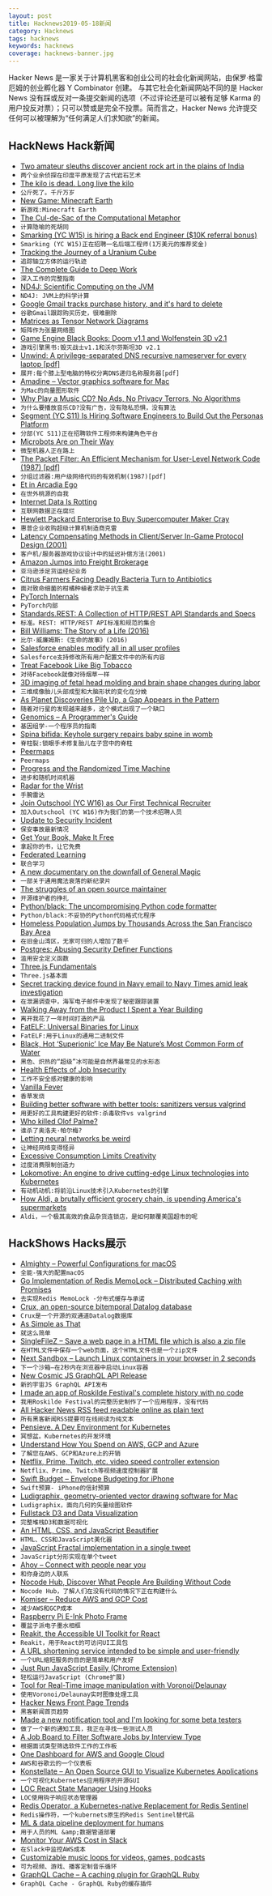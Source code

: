 ```yaml
---
layout: post
title: Hacknews2019-05-18新闻
category: Hacknews
tags: hacknews
keywords: hacknews
coverage: hacknews-banner.jpg
---
```


Hacker News 是一家关于计算机黑客和创业公司的社会化新闻网站，由保罗·格雷厄姆的创业孵化器 Y Combinator 创建。
与其它社会化新闻网站不同的是 Hacker News 没有踩或反对一条提交新闻的选项（不过评论还是可以被有足够 Karma 的用户投反对票）；只可以赞或是完全不投票。简而言之，Hacker News 允许提交任何可以被理解为“任何满足人们求知欲”的新闻。

## HackNews Hack新闻


- [Two amateur sleuths discover ancient rock art in the plains of India](https://www.nytimes.com/2019/05/07/science/petroglyphs-rock-art-india.html)
- `两个业余侦探在印度平原发现了古代岩石艺术`
- [The kilo is dead. Long live the kilo](https://news.mit.edu/2019/kilo-standard-change-0516)
- `公斤死了。千斤万岁`
- [New Game: Minecraft Earth](https://www.minecraft.net/en-us/article/new-game--minecraft-earth#)
- `新游戏:Minecraft Earth`
- [The Cul-de-Sac of the Computational Metaphor](https://www.edge.org/conversation/rodney_a_brooks-the-cul-de-sac-of-the-computational-metaphor)
- `计算隐喻的死胡同`
- [Smarking (YC W15) is hiring a Back end Engineer ($10K referral bonus)](https://jobs.lever.co/smarking/65be7a6c-bb60-44a9-9a49-c425f322da3f)
- `Smarking (YC W15)正在招聘一名后端工程师(1万美元的推荐奖金)`
- [Tracking the Journey of a Uranium Cube](https://physicstoday.scitation.org/doi/10.1063/PT.3.4202)
- `追踪铀立方体的运行轨迹`
- [The Complete Guide to Deep Work](https://doist.com/blog/complete-guide-to-deep-work/)
- `深入工作的完整指南`
- [ND4J: Scientific Computing on the JVM](https://github.com/deeplearning4j/nd4j)
- `ND4J: JVM上的科学计算`
- [Google Gmail tracks purchase history, and it&#39;s hard to delete](https://www.cnbc.com/2019/05/17/google-gmail-tracks-purchase-history-how-to-delete-it.html)
- `谷歌Gmail跟踪购买历史，很难删除`
- [Matrices as Tensor Network Diagrams](https://www.math3ma.com/blog/matrices-as-tensor-network-diagrams)
- `矩阵作为张量网络图`
- [Game Engine Black Books: Doom v1.1 and Wolfenstein 3D v2.1](http://fabiensanglard.net/gebb/index.html)
- `游戏引擎黑书:毁灭战士v1.1和沃尔芬斯坦3D v2.1`
- [Unwind: A privilege-separated DNS recursive nameserver for every laptop [pdf]](https://www.openbsd.org/papers/bsdcan2019_unwind.pdf)
- `展开:每个膝上型电脑的特权分离DNS递归名称服务器[pdf]`
- [Amadine – Vector graphics software for Mac](https://amadine.com)
- `为Mac的向量图形软件`
- [Why Play a Music CD? No Ads, No Privacy Terrors, No Algorithms](https://www.nytimes.com/2019/05/15/technology/personaltech/music-streaming-cd.html)
- `为什么要播放音乐CD?没有广告，没有隐私恐惧，没有算法`
- [Segment (YC S11) Is Hiring Software Engineers to Build Out the Personas Platform](https://grnh.se/8da59f231)
- `分部(YC S11)正在招聘软件工程师来构建角色平台`
- [Microbots Are on Their Way](https://www.nytimes.com/2019/04/30/science/microbots-robots-silicon-wafer.html)
- `微型机器人正在路上`
- [The Packet Filter: An Efficient Mechanism for User-Level Network Code (1987) [pdf]](https://www.hpl.hp.com/techreports/Compaq-DEC/WRL-87-2.pdf)
- `分组过滤器:用户级网络代码的有效机制(1987)[pdf]`
- [Et in Arcadia Ego](https://www.theparisreview.org/blog/2019/05/15/et-in-arcadia-ego/)
- `在世外桃源的自我`
- [Internet Data Is Rotting](http://theconversation.com/your-internet-data-is-rotting-115891)
- `互联网数据正在腐烂`
- [Hewlett Packard Enterprise to Buy Supercomputer Maker Cray](https://www.reuters.com/article/us-cray-m-a-hpe/hewlett-packard-enterprise-to-buy-supercomputer-maker-cray-in-1-30-billion-deal-idUSKCN1SN1CN)
- `惠普企业收购超级计算机制造商克雷`
- [Latency Compensating Methods in Client/Server In-Game Protocol Design (2001)](https://developer.valvesoftware.com/wiki/Latency_Compensating_Methods_in_Client/Server_In-game_Protocol_Design_and_Optimization)
- `客户机/服务器游戏协议设计中的延迟补偿方法(2001)`
- [Amazon Jumps into Freight Brokerage](https://www.ttnews.com/articles/amazon-jumps-freight-brokerage)
- `亚马逊涉足货运经纪业务`
- [Citrus Farmers Facing Deadly Bacteria Turn to Antibiotics](https://www.nytimes.com/2019/05/17/health/antibiotics-oranges-florida.html)
- `面对致命细菌的柑橘种植者求助于抗生素`
- [PyTorch Internals](http://blog.ezyang.com/2019/05/pytorch-internals/)
- `PyTorch内部`
- [Standards.REST: A Collection of HTTP/REST API Standards and Specs](http://standards.rest/)
- `标准。REST: HTTP/REST API标准和规范的集合`
- [Bill Williams: The Story of a Life (2016)](https://www.filfre.net/2016/01/bill-williams-the-story-of-a-life/)
- `比尔·威廉姆斯:《生命的故事》(2016)`
- [Salesforce enables modify all in all user profiles](https://www.reddit.com/r/salesforce/comments/bpq336/salesforce_enables_modify_all_in_all_user_profiles/)
- `Salesforce支持修改所有用户配置文件中的所有内容`
- [Treat Facebook Like Big Tobacco](https://www.bloomberg.com/opinion/articles/2019-05-17/regulate-facebook-like-big-tobacco-not-like-a-phone-company)
- `对待Facebook就像对待烟草一样`
- [3D imaging of fetal head molding and brain shape changes during labor](https://journals.plos.org/plosone/article?id=10.1371/journal.pone.0215721)
- `三维成像胎儿头部成型和大脑形状的变化在分娩`
- [As Planet Discoveries Pile Up, a Gap Appears in the Pattern](https://www.quantamagazine.org/as-planet-discoveries-pile-up-a-gap-appears-in-the-pattern-20190516/)
- `随着对行星的发现越来越多，这个模式出现了一个缺口`
- [Genomics – A Programmer&#39;s Guide](https://gist.github.com/andy-thomason/f304850bdf20d2cd2ecbb042d81b5e54)
- `基因组学-一个程序员的指南`
- [Spina bifida: Keyhole surgery repairs baby spine in womb](https://www.bbc.co.uk/news/health-48253477)
- `脊柱裂:锁眼手术修复胎儿在子宫中的脊柱`
- [Peermaps](https://peermaps.org/)
- `Peermaps`
- [Progress and the Randomized Time Machine](https://kk.org/thetechnium/progress-and-the-randomized-time-machine/)
- `进步和随机时间机器`
- [Radar for the Wrist](https://spectrum.ieee.org/tech-talk/consumer-electronics/gadgets/radar-for-your-wrist)
- `手腕雷达`
- [Join Outschool (YC W16) as Our First Technical Recruiter](https://jobs.lever.co/outschool/c8dfd1b4-14c2-4552-800c-6673bfdf018e)
- `加入Outschool (YC W16)作为我们的第一个技术招聘人员`
- [Update to Security Incident](https://stackoverflow.blog/2019/05/17/update-to-security-incident-may-17-2019/)
- `保安事故最新情况`
- [Get Your Book, Make It Free](http://www.realtimerendering.com/blog/get-your-book-make-it-free/)
- `拿起你的书，让它免费`
- [Federated Learning](https://federated.withgoogle.com/)
- `联合学习`
- [A new documentary on the downfall of General Magic](https://hyperallergic.com/500449/general-magic-documentary-smartphone-apple-silicon-valley/)
- `一部关于通用魔法衰落的新纪录片`
- [The struggles of an open source maintainer](http://antirez.com/news/129)
- `开源维护者的挣扎`
- [Python/black: The uncompromising Python code formatter](https://github.com/python/black)
- `Python/black:不妥协的Python代码格式化程序`
- [Homeless Population Jumps by Thousands Across the San Francisco Bay Area](https://www.latimes.com/local/lanow/la-me-ln-northern-california-homeless-count-20190517-story.html)
- `在旧金山湾区，无家可归的人增加了数千`
- [Postgres: Abusing Security Definer Functions](https://www.cybertec-postgresql.com/en/abusing-security-definer-functions/)
- `滥用安全定义函数`
- [Three.js Fundamentals](https://threejsfundamentals.org/threejs/lessons/threejs-fundamentals.html)
- `Three.js基本面`
- [Secret tracking device found in Navy email to Navy Times amid leak investigation](https://www.militarytimes.com/2019/05/17/secret-tracking-device-found-in-navy-email-to-navy-times-amid-leak-investigation-raises-legal-ethical-questions/)
- `在泄漏调查中，海军电子邮件中发现了秘密跟踪装置`
- [Walking Away from the Product I Spent a Year Building](https://www.derrickreimer.com/essays/2019/05/17/im-walking-away-from-the-product-i-spent-a-year-building.html)
- `离开我花了一年时间打造的产品`
- [FatELF: Universal Binaries for Linux](https://icculus.org/fatelf/)
- `FatELF:用于Linux的通用二进制文件`
- [Black, Hot ‘Superionic’ Ice May Be Nature’s Most Common Form of Water](https://www.quantamagazine.org/black-hot-superionic-ice-may-be-natures-most-common-form-of-water-20190508/)
- `黑色、炽热的“超级”冰可能是自然界最常见的水形态`
- [Health Effects of Job Insecurity](https://wol.iza.org/articles/health-effects-of-job-insecurity/long)
- `工作不安全感对健康的影响`
- [Vanilla Fever](https://www.1843magazine.com/features/vanilla-fever)
- `香草发烧`
- [Building better software with better tools: sanitizers versus valgrind](https://lemire.me/blog/2019/05/16/building-better-software-with-better-tools-sanitizers-versus-valgrind/)
- `用更好的工具构建更好的软件:杀毒软件vs valgrind`
- [Who killed Olof Palme?](https://www.theguardian.com/news/2019/may/16/olof-palme-sweden-prime-minister-unsolved-murder-new-evidence)
- `谁杀了奥洛夫·帕尔梅?`
- [Letting neural networks be weird](https://aiweirdness.com/post/184919085542/this-neural-net-would-like-to-deliver-these)
- `让神经网络变得怪异`
- [Excessive Consumption Limits Creativity](https://medium.com/the-mission/why-excessive-consumption-limits-your-creativity-6e925dd66daa)
- `过度消费限制创造力`
- [Lokomotive: An engine to drive cutting-edge Linux technologies into Kubernetes](https://kinvolk.io/blog/2019/05/driving-kubernetes-forward-with-lokomotive/)
- `有动机动机:将前沿Linux技术引入Kubernetes的引擎`
- [How Aldi, a brutally efficient grocery chain, is upending America&#39;s supermarkets](https://edition.cnn.com/interactive/2019/05/business/aldi-walmart-low-food-prices/index.html)
- `Aldi，一个极其高效的食品杂货连锁店，是如何颠覆美国超市的呢`


## HackShows Hacks展示

- [ Almighty – Powerful Configurations for macOS](https://news.ycombinator.com/item?id=19922578)
- `全能-强大的配置macOS`
- [ Go Implementation of Redis MemoLock – Distributed Caching with Promises](https://github.com/kristoff-it/redis-memolock/tree/master/go)
- `去实现Redis MemoLock -分布式缓存与承诺`
- [ Crux, an open-source bitemporal Datalog database](https://juxt.pro/blog/posts/introducing-crux.html)
- `Crux是一个开源的双通道Datalog数据库`
- [ As Simple as That](http://lambdaway.free.fr/lambdaspeech/?view=kiss)
- `就这么简单`
- [ SingleFileZ – Save a web page in a HTML file which is also a zip file](https://github.com/gildas-lormeau/SingleFileZ)
- `在HTML文件中保存一个web页面，这个HTML文件也是一个zip文件`
- [ Next Sandbox – Launch Linux containers in your browser in 2 seconds](https://next.tech/sandbox/for-devs)
- `下一个沙箱—在2秒内在浏览器中启动Linux容器`
- [ New Cosmic JS GraphQL API Release](https://cosmicjs.com/changelog/new-graphql-api-release)
- `新的宇宙JS GraphQL API发布`
- [ I made an app of Roskilde Festival&#39;s complete history with no code](https://roskilde.glideapp.io)
- `我用Roskilde Festival的完整历史制作了一个应用程序，没有代码`
- [ All Hacker News RSS feed readable online as plain text](https://m.simplepie.org/?feed=http%3A%2F%2Ffeed.informer.com%2Fdigests%2FWCPITNOQHQ%2Ffeeder.rss)
- `所有黑客新闻RSS提要可在线阅读为纯文本`
- [ Pensieve. A Dev Environment for Kubernetes](https://github.com/felipellrocha/pensieve)
- `冥想盆。Kubernetes的开发环境`
- [ Understand How You Spend on AWS, GCP and Azure](https://github.com/mlabouardy/komiser#4)
- `了解您在AWS、GCP和Azure上的开销`
- [ Netflix, Prime, Twitch, etc. video speed controller extension](https://chrome.google.com/webstore/detail/speedify-video-speed-cont/pldkddbkbcedophgedaeofceedjcaehl?authuser=1)
- `Netflix、Prime、Twitch等视频速度控制器扩展`
- [ Swift Budget – Envelope Budgeting for iPhone](https://budget.cash/)
- `Swift预算- iPhone的信封预算`
- [ Ludigraphix, geometry-oriented vector drawing software for Mac](https://www.ludigraphix.org/)
- `Ludigraphix，面向几何的矢量绘图软件`
- [ Fullstack D3 and Data Visualization](https://www.fullstack.io/fullstack-d3)
- `完整堆栈D3和数据可视化`
- [ An HTML, CSS, and JavaScript Beautifier](https://www.surrealcms.com/beautify/)
- `HTML、CSS和JavaScript美化器`
- [ JavaScript Fractal implementation in a single tweet](https://twitter.com/asyncanup/status/1128435192199139329)
- `JavaScript分形实现在单个tweet`
- [ Ahoy – Connect with people near you](https://ahoy.fm)
- `和你身边的人联系`
- [ Nocode Hub, Discover What People Are Building Without Code](https://www.nocodehub.com/)
- `Nocode Hub，了解人们在没有代码的情况下正在构建什么`
- [ Komiser – Reduce AWS and GCP Cost](https://github.com/mlabouardy/komiser#1)
- `减少AWS和GCP成本`
- [ Raspberry Pi E-Ink Photo Frame](https://www.youtube.com/watch?v=z0sHtZqs8Go&amp;feature=youtu.be)
- `覆盆子派电子墨水相框`
- [ Reakit, the Accessible UI Toolkit for React](https://reakit.io)
- `Reakit，用于React的可访问UI工具包`
- [ A URL shortening service intended to be simple and user-friendly](https://news.ycombinator.com/item?id=19937458)
- `一个URL缩短服务的目的是简单和用户友好`
- [ Just Run JavaScript Easily (Chrome Extension)](https://chrome.google.com/webstore/detail/run-javascript/lmilalhkkdhfieeienjbiicclobibjao)
- `轻松运行JavaScript (Chrome扩展)`
- [ Tool for Real-Time image manipulation with Voronoi/Delaunay](https://github.com/MauriceGit/Voronoi_Image_Manipulation)
- `使用Voronoi/Delaunay实时图像处理工具`
- [ Hacker News Front Page Trends](https://toddwschneider.com/dashboards/hacker-news-trends/)
- `黑客新闻首页趋势`
- [ Made a new notification tool and I&#39;m looking for some beta testers](https://notify17.net)
- `做了一个新的通知工具，我正在寻找一些测试人员`
- [ A Job Board to Filter Software Jobs by Interview Type](https://softwarejobs.xyz)
- `根据面试类型筛选软件工作的工作板`
- [ One Dashboard for AWS and Google Cloud](https://github.com/mlabouardy/komiser#2)
- `AWS和谷歌云的一个仪表板`
- [ Konstellate – An Open Source GUI to Visualize Kubernetes Applications](https://github.com/containership/konstellate)
- `一个可视化Kubernetes应用程序的开源GUI`
- [ LOC React State Manager Using Hooks](https://gist.github.com/jakoblorz/6126582685f93bbe2313e2775a4b233f)
- `LOC使用钩子响应状态管理器`
- [ Redis Operator, a Kubernetes-native Replacement for Redis Sentinel](https://github.com/amaizfinance/redis-operator)
- `Redis操作符，一个kubernets原生的Redis Sentinel替代品`
- [ ML &amp; data pipeline deployment for humans](https://www.omegaml.io/)
- `用于人员的ML &amp;数据管道部署`
- [ Monitor Your AWS Cost in Slack](https://cloudforecast.io/slack.html)
- `在Slack中监控AWS成本`
- [ Customizable music loops for videos, games, podcasts](https://studio.awsm.st/)
- `可为视频、游戏、播客定制音乐循环`
- [ GraphQL Cache – A caching plugin for GraphQL Ruby](https://github.com/stackshareio/graphql-cache)
- `GraphQL Cache - GraphQL Ruby的缓存插件`


